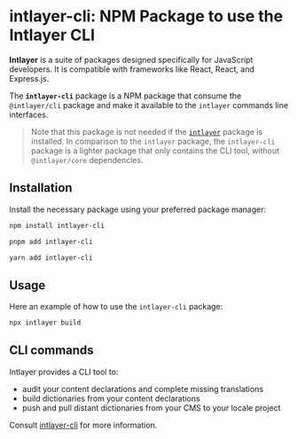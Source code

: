 # intlayer-cli: NPM Package to use the Intlayer CLI

**Intlayer** is a suite of packages designed specifically for JavaScript developers. It is compatible with frameworks like React, React, and Express.js.

The **`intlayer-cli`** package is a NPM package that consume the `@intlayer/cli` package and make it available to the `intlayer` commands line interfaces.

> Note that this package is not needed if the [`intlayer`](https://github.com/aymericzip/intlayer/blob/main/docs/en-GB/packages/intlayer/index.md) package is installed. In comparison to the `intlayer` package, the `intlayer-cli` package is a lighter package that only contains the CLI tool, without `@intlayer/core` dependencies.

## Installation

Install the necessary package using your preferred package manager:

```bash packageManager="npm"
npm install intlayer-cli
```

```bash packageManager="pnpm"
pnpm add intlayer-cli
```

```bash packageManager="yarn"
yarn add intlayer-cli
```

## Usage

Here an example of how to use the `intlayer-cli` package:

```bash
npx intlayer build
```

## CLI commands

Intlayer provides a CLI tool to:

- audit your content declarations and complete missing translations
- build dictionaries from your content declarations
- push and pull distant dictionaries from your CMS to your locale project

Consult [intlayer-cli](https://github.com/aymericzip/intlayer/blob/main/docs/en-GB/intlayer_cli.md) for more information.
